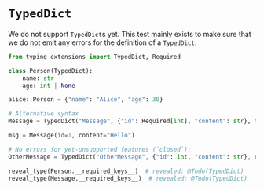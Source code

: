 # `TypedDict`

We do not support `TypedDict`s yet. This test mainly exists to make sure that we do not emit any
errors for the definition of a `TypedDict`.

```py
from typing_extensions import TypedDict, Required

class Person(TypedDict):
    name: str
    age: int | None

alice: Person = {"name": "Alice", "age": 30}

# Alternative syntax
Message = TypedDict("Message", {"id": Required[int], "content": str}, total=False)

msg = Message(id=1, content="Hello")

# No errors for yet-unsupported features (`closed`):
OtherMessage = TypedDict("OtherMessage", {"id": int, "content": str}, closed=True)

reveal_type(Person.__required_keys__)  # revealed: @Todo(TypedDict)
reveal_type(Message.__required_keys__)  # revealed: @Todo(TypedDict)
```
